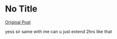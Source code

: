 # No Title

[Original Post](https://discourse.onlinedegree.iitm.ac.in/t/169029/289)

<p>yess sir same with me can u just extend 2hrs like that</p>